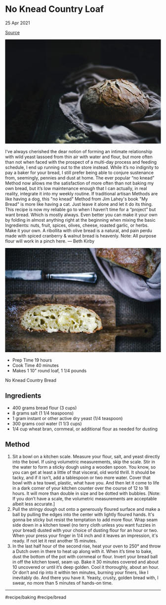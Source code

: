 # No Knead Country Loaf
25 Apr 2021

[Source](https://food52.com/recipes/21370-no-knead-country-loaf)

![](assets/b3b25461e6ad84aad8a3a0e71aeebfa6.jpg)


I’ve always cherished the dear notion of forming an intimate relationship with wild yeast lassoed from thin air with water and flour, but more often than not when faced with the prospect of a multi-day process and feeding schedule, I end up running out to the store instead. While it’s no indignity to pay a baker for your bread, I still prefer being able to conjure sustenance from, seemingly, pennies and dust at home. The ever popular “no knead” Method now allows me the satisfaction of more often than not baking my own bread, but it’s low maintenance enough that I can actually, in real reality, integrate it into my weekly routine. If traditional artisan Methods are like having a dog, this "no knead" Method from Jim Lahey's book "My Bread" is more like having a cat. Just leave it alone and let it do its thing. This recipe is now my reliable go to when I haven’t time for a “project” but want bread. Which is mostly always. Even better you can make it your own by folding in almost anything right at the beginning when mixing the basic Ingredients: nuts, fruit, spices, olives, cheese, roasted garlic, or herbs. Make it your own. A ribollita with olive bread is a natural, and pain perdu made with spiced cranberry & walnut bread is heavenly. Note: All purpose flour will work in a pinch here. — Beth Kirby

![](assets/f705490ccee12e3bdc789f93df7ad64f.jpg)


* Prep Time 19 hours
* Cook Time 40 minutes
* Makes 1 10" round loaf, 1 1/4 pounds

No Knead Country Bread

## Ingredients

* 400 grams bread flour (3 cups)
* 8 grams salt (1 1/4 teaspoons)
* 1 gram instant or other active dry yeast (1/4 teaspoon)
* 300 grams cool water (1 1/3 cups)
* 1/4 cup wheat bran, cornmeal, or additional flour as needed for dusting

## Method

1. Sit a bowl on a kitchen scale. Measure your flour, salt, and yeast directly into the bowl. If using volumetric measurements, skip the scale. Stir in the water to form a sticky dough using a wooden spoon. You know, so you can get at least a little of that visceral, old world thrill. It should be tacky, and if it isn’t, add a tablespoon or two more water. Cover that bowl with a tea towel, plastic, what have you. And then let it come to life in a dark corner of your kitchen counter over the course of 12 to 18 hours. It will more than double in size and be dotted with bubbles. [Note: If you don’t have a scale, the volumetric measurements are acceptable albeit less accurate.]
2. Pull the stringy dough out onto a generously floured surface and make a ball by pulling the edges into the center with lightly floured hands. It's gonna be sticky but resist the temptation to add more flour. Wrap seam side down in a kitchen towel (no terry cloth unless you want fuzzies in your bread) dusted with your choice of dusting flour for an hour or two. When your press your finger in 1/4 inch and it leaves an impression, it's ready. If not let it rest another 15 minutes.
3. In the last half hour of the second rise, heat your oven to 250° and throw a Dutch oven in there to heat up along with it. When it’s time to bake, dust the bottom of the pot with cornmeal or flour. Invert your bread ball in off the kitchen towel, seam up. Bake it 30 minutes covered and about 10 uncovered or until it’s deep golden. Cool it thoroughly, about an hour. Or don’t and rip into it within ten minutes, burning your finers, like I inevitably do. And there you have it. Yeasty, crusty, golden bread with, I swear, no more than 5 minutes of hands-on time.

- - - -

#recipe/baking #recipe/bread

